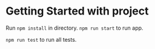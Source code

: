 # Getting Started with project

Run `npm install` in directory.
`npm run start` to run app.

`npm run test` to run all tests.
